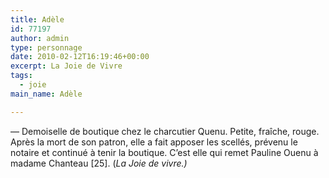 ```yaml
---
title: Adèle
id: 77197
author: admin
type: personnage
date: 2010-02-12T16:19:46+00:00
excerpt: La Joie de Vivre
tags:
  - joie
main_name: Adèle

---
```

— Demoiselle de boutique chez le charcutier Quenu. Petite, fraîche, rouge. Après la mort de son patron, elle a fait apposer les scellés, prévenu le notaire et continué à tenir la boutique. C&rsquo;est elle qui remet Pauline Ouenu à madame Chanteau [25]. (_La Joie de vivre.)_